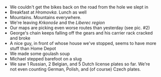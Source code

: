 - We couldn't get the bikes back on the road from the hole we slept in
- Breakfast at _Hromovka_. Lunch as well
- Mountains. Mountains everywhere.
- We're leaving _Krkonoše_ and the _Liberec region_
- Our maps are picking even worse routes than yesterday (see pic. #2)
- George's chain keeps falling off the gears and his carrier rack cracked and broke
- A nice guy, in front of whose house we've stopped, seems to have more stuff than Home Depot
- We made some goulash soup
- Michael stepped barefoot on a slug
- We saw 1 Russian, 2 Belgian, and 5 Dutch license plates so far. We're not even counting German, Polish, and (of course) Czech plates.

